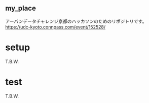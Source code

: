 my_place
---

アーバンデータチャレンジ京都のハッカソンのためのリポジトリです。
https://udc-kyoto.connpass.com/event/152528/

# setup
T.B.W.

# test
T.B.W.

